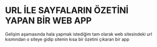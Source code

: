 <h1> URL İLE SAYFALARIN ÖZETİNİ YAPAN BİR WEB APP </h1>

Gelişim aşamasında hala yapmak istediğim tam olarak web sitesindeki url kısmından o siteye gidip sitenin kısa bir özetini çıkaran bir app 
